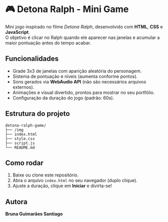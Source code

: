 # 🎮 Detona Ralph - Mini Game

Mini jogo inspirado no filme *Detona Ralph*, desenvolvido com **HTML**, **CSS** e **JavaScript**.  
O objetivo é clicar no Ralph quando ele aparecer nas janelas e acumular a maior pontuação antes do tempo acabar.

## Funcionalidades
- Grade 3x3 de janelas com aparição aleatória do personagem.
- Sistema de pontuação e níveis (aumenta conforme pontos).
- Sons gerados via **WebAudio API** (não são necessários arquivos externos).
- Animações e visual divertido, prontos para mostrar no seu portfólio.
- Configuração da duração do jogo (padrão: 60s).

## Estrutura do projeto
```
detona-ralph-game/
├── /img
├── index.html
├── style.css
├── script.js
└── README.md
```

## Como rodar
1. Baixe ou clone este repositório.
2. Abra o arquivo `index.html` no seu navegador (duplo clique).
3. Ajuste a duração, clique em **Iniciar** e divirta-se!

## Autora
**Bruna Guimarães Santiago**
